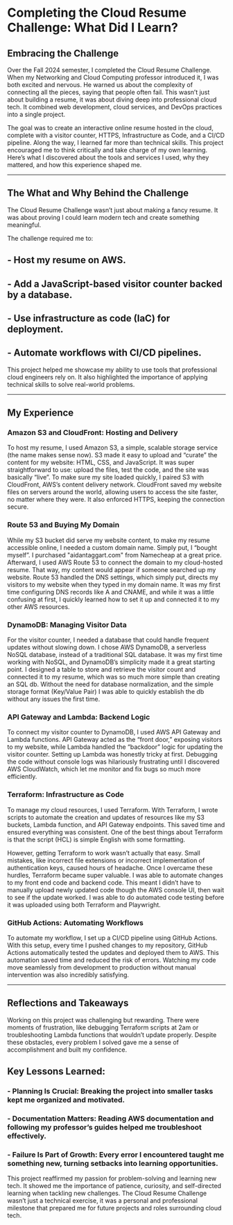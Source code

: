 # Completing the Cloud Resume Challenge: What Did I Learn?

## Embracing the Challenge
Over the Fall 2024 semester, I completed the Cloud Resume Challenge. When my Networking and Cloud Computing professor introduced it, I was both excited and nervous. He warned us about the complexity of connecting all the pieces, saying that people often fail. This wasn’t just about building a resume, it was about diving deep into professional cloud tech. It combined web development, cloud services, and DevOps practices into a single project.

The goal was to create an interactive online resume hosted in the cloud, complete with a visitor counter, HTTPS, Infrastructure as Code, and a CI/CD pipeline. Along the way, I learned far more than technical skills. This project encouraged me to think critically and take charge of my own learning. Here’s what I discovered about the tools and services I used, why they mattered, and how this experience shaped me.

--- 

## The What and Why Behind the Challenge

The Cloud Resume Challenge wasn’t just about making a fancy resume. It was about proving I could learn modern tech and create something meaningful. 

The challenge required me to:

## - Host my resume on AWS.
## - Add a JavaScript-based visitor counter backed by a database.
## - Use infrastructure as code (IaC) for deployment.
## - Automate workflows with CI/CD pipelines.
  
This project helped me showcase my ability to use tools that professional cloud engineers rely on. It also highlighted the importance of applying technical skills to solve real-world problems.

--- 

## My Experience

### Amazon S3 and CloudFront: Hosting and Delivery

To host my resume, I used Amazon S3, a simple, scalable storage service (the name makes sense now). S3 made it easy to upload and “curate” the content for my website: HTML, CSS, and JavaScript. It was super straightforward to use: upload the files, test the code, and the site was basically “live”.
To make sure my site loaded quickly, I paired S3 with CloudFront, AWS’s content delivery network. CloudFront saved my website files on servers around the world, allowing users to access the site faster, no matter where they were. It also enforced HTTPS, keeping the connection secure.

### Route 53 and Buying My Domain

While my S3 bucket did serve my website content, to make my resume accessible online, I needed a custom domain name. Simply put, I “bought myself”. I purchased "aidantaggart.com" from Namecheap at a great price. Afterward, I used AWS Route 53 to connect the domain to my cloud-hosted resume. That way, my content would appear if someone searched up my website.
Route 53 handled the DNS settings, which simply put, directs my visitors to my website when they typed in my domain name. It was my first time configuring DNS records like A and CNAME, and while it was a little confusing at first, I quickly learned how to set it up and connected it to my other AWS resources.

### DynamoDB: Managing Visitor Data

For the visitor counter, I needed a database that could handle frequent updates without slowing down. I chose AWS DynamoDB, a serverless NoSQL database, instead of a traditional SQL database. It was my first time working with NoSQL, and DynamoDB’s simplicity made it a great starting point.
I designed a table to store and retrieve the visitor count and connected it to my resume, which was so much more simple than creating an SQL db. Without the need for database normalization, and the simple storage format (Key/Value Pair) I was able to quickly establish the db without any issues the first time.

### API Gateway and Lambda: Backend Logic

To connect my visitor counter to DynamoDB, I used AWS API Gateway and Lambda functions. API Gateway acted as the “front door,” exposing visitors to my website, while Lambda handled the “backdoor” logic for updating the visitor counter.
Setting up Lambda was honestly tricky at first. Debugging the code without console logs was hilariously frustrating until I discovered AWS CloudWatch, which let me monitor and fix bugs so much more efficiently.

### Terraform: Infrastructure as Code

To manage my cloud resources, I used Terraform. With Terraform, I wrote scripts to automate the creation and updates of resources like my S3 buckets, Lambda function, and API Gateway endpoints. This saved time and ensured everything was consistent. One of the best things about Terraform is that the script (HCL) is simple English with some formatting.

However, getting Terraform to work wasn’t actually that easy. Small mistakes, like incorrect file extensions or incorrect implementation of authentication keys, caused hours of headache. Once I overcame these hurdles, Terraform became super valuable. I was able to automate changes to my front end code and backend code. This meant I didn’t have to manually upload newly updated code though the AWS console UI, then wait to see if the update worked. I was able to do automated code testing before it was uploaded using both Terraform and Playwright.

### GitHub Actions: Automating Workflows

To automate my workflow, I set up a CI/CD pipeline using GitHub Actions. With this setup, every time I pushed changes to my repository, GitHub Actions automatically tested the updates and deployed them to AWS. This automation saved time and reduced the risk of errors. Watching my code move seamlessly from development to production without manual intervention was also incredibly satisfying.

---

## Reflections and Takeaways

Working on this project was challenging but rewarding. There were moments of frustration, like debugging Terraform scripts at 2am or troubleshooting Lambda functions that wouldn’t update properly. Despite these obstacles, every problem I solved gave me a sense of accomplishment and built my confidence.

## Key Lessons Learned:

### - Planning Is Crucial: Breaking the project into smaller tasks kept me organized and motivated.

### - Documentation Matters: Reading AWS documentation and following my professor’s guides helped me troubleshoot effectively.

### - Failure Is Part of Growth: Every error I encountered taught me something new, turning setbacks into learning opportunities.

This project reaffirmed my passion for problem-solving and learning new tech. It showed me the importance of patience, curiosity, and self-directed learning when tackling new challenges. The Cloud Resume Challenge wasn’t just a technical exercise, it was a personal and professional milestone that prepared me for future projects and roles surrounding cloud tech.

